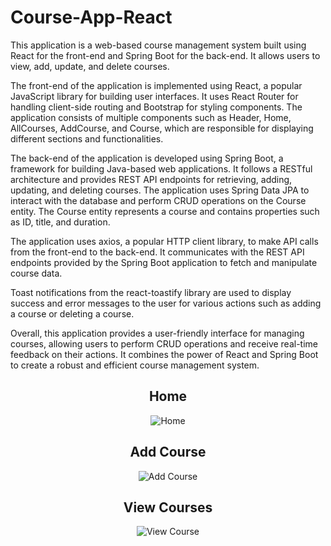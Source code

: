# Course-App-React

This application is a web-based course management system built using React for the front-end and Spring Boot for the back-end. It allows users to view, add, update, and delete courses.

The front-end of the application is implemented using React, a popular JavaScript library for building user interfaces. It uses React Router for handling client-side routing and Bootstrap for styling components. The application consists of multiple components such as Header, Home, AllCourses, AddCourse, and Course, which are responsible for displaying different sections and functionalities.

The back-end of the application is developed using Spring Boot, a framework for building Java-based web applications. It follows a RESTful architecture and provides REST API endpoints for retrieving, adding, updating, and deleting courses. The application uses Spring Data JPA to interact with the database and perform CRUD operations on the Course entity. The Course entity represents a course and contains properties such as ID, title, and duration.

The application uses axios, a popular HTTP client library, to make API calls from the front-end to the back-end. It communicates with the REST API endpoints provided by the Spring Boot application to fetch and manipulate course data.

Toast notifications from the react-toastify library are used to display success and error messages to the user for various actions such as adding a course or deleting a course.

Overall, this application provides a user-friendly interface for managing courses, allowing users to perform CRUD operations and receive real-time feedback on their actions. It combines the power of React and Spring Boot to create a robust and efficient course management system.

<div align="center">
  
<h2>Home</h2>
  
![Home](https://github.com/Madhur-Jatiya/Course-App-React/assets/70679523/de974ebf-576e-4f19-9a6d-2f4d2463a2a2)

 <h2>Add Course</h2>

![Add Course](https://github.com/Madhur-Jatiya/Course-App-React/assets/70679523/117a7b3c-2f6d-41eb-b9ca-b35d05b31651)

 <h2>View Courses</h2>
  
![View Course](https://github.com/Madhur-Jatiya/Course-App-React/assets/70679523/a68fc2dd-7819-46ab-978a-519ce53e4073)
  </div>
